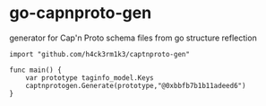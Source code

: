 # go-capnproto-gen
generator for Cap'n Proto schema files from go structure reflection

```
import "github.com/h4ck3rm1k3/captnproto-gen"

func main() {
	var prototype taginfo_model.Keys
	captnprotogen.Generate(prototype,"@0xbbfb7b1b11adeed6")
}

```
